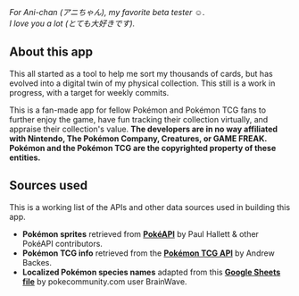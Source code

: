 *For Ani-chan (アニちゃん), my favorite beta tester &#x263a;*.  
*I love you a lot (とても大好きです).*

## About this app

This all started as a tool to help me sort my thousands of cards, but has evolved into a digital twin of my physical collection. This still is a work in progress, with a target for weekly commits.

This is a fan-made app for fellow Pokémon and Pokémon TCG fans to further enjoy the game, have fun tracking their collection virtually, and appraise their collection's value. **The developers are in no way affiliated with Nintendo, The Pokémon Company, Creatures, or GAME FREAK. Pokémon and the Pokémon TCG are the copyrighted property of these entities.**

## Sources used

This is a working list of the APIs and other data sources used in building this app.

- **Pokémon sprites** retrieved from [**PokéAPI**](https://pokeapi.co) by Paul Hallett & other PokéAPI contributors.
- **Pokémon TCG info** retrieved from the [**Pokémon TCG API**](https://pokemontcg.io) by Andrew Backes.
- **Localized Pokémon species names** adapted from this [**Google Sheets file**](https://docs.google.com/spreadsheets/d/1Eo6oWs4RA5M4c0r9M8FXJniOyhpmNmrnULabkP8kbL8/edit#gid=0) by pokecommunity.com user BrainWave.
